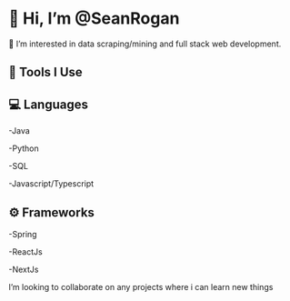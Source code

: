 # 👋 Hi, I’m @SeanRogan
👀 I’m interested in data scraping/mining and full stack web development.

## 🔧 Tools I Use

## 💻 Languages

-Java

-Python

-SQL

-Javascript/Typescript

## ⚙️ Frameworks

-Spring

-ReactJs

-NextJs

I’m looking to collaborate on any projects where i can learn new things


<!---
SeanRogan/SeanRogan is a ✨ special ✨ repository because its `README.md` (this file) appears on your GitHub profile.
You can click the Preview link to take a look at your changes.
--->
